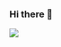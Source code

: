 ### Hi there 👋

<div>
  <img src="https://github-readme-stats.vercel.app/api?username=FeroBecass&show_icons=true&theme=dracula&include_all_commits=true&count_private=true"
</div>

